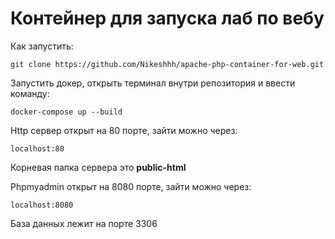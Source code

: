 # Контейнер для запуска лаб по вебу
Как запустить:
```
git clone https://github.com/Nikeshhh/apache-php-container-for-web.git
```
Запустить докер, открыть терминал внутри репозитория и ввести команду:
```
docker-compose up --build
```
Http сервер открыт на 80 порте, зайти можно через:
```
localhost:80
```
Корневая папка сервера это **public-html**

Phpmyadmin открыт на 8080 порте, зайти можно через:
```
localhost:8080
```

База данных лежит на порте 3306
